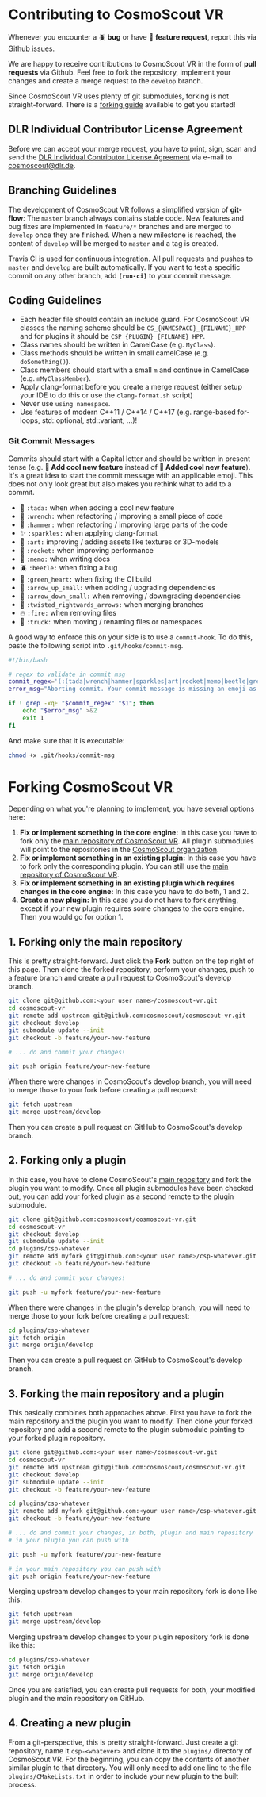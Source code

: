 # Contributing to CosmoScout VR

Whenever you encounter a :beetle: **bug** or have :tada: **feature request**, report this via [Github issues](https://github.com/cosmoscout/cosmoscout-vr/issues).

We are happy to receive contributions to CosmoScout VR in the form of **pull requests** via Github. Feel free to fork the repository, implement your changes and create a merge request to the `develop` branch.

Since CosmoScout VR uses plenty of git submodules, forking is not straight-forward. There is a [forking guide](#forking-cosmoscout-vr) available to get you started!

## DLR Individual Contributor License Agreement

Before we can accept your merge request, you have to print, sign, scan and send the [DLR Individual Contributor License Agreement](CLA.md) via e-mail to cosmoscout@dlr.de.

## Branching Guidelines

The development of CosmoScout VR follows a simplified version of **git-flow**: The `master` branch always contains stable code. New features and bug fixes are implemented in `feature/*` branches and are merged to `develop` once they are finished. When a new milestone is reached, the content of `develop` will be merged to `master` and a tag is created.

Travis CI is used for continuous integration. All pull requests and pushes to `master` and `develop` are built automatically. If you want to test a specific commit on any other branch, add **`[run-ci]`** to your commit message.

## Coding Guidelines

* Each header file should contain an include guard. For CosmoScout VR classes the naming scheme should be `CS_{NAMESPACE}_{FILNAME}_HPP` and for plugins it should be `CSP_{PLUGIN}_{FILNAME}_HPP`.
* Class names should be written in CamelCase (e.g. `MyClass`).
* Class methods should be written in small camelCase (e.g. `doSomething()`). 
* Class members should start with a small `m` and continue in CamelCase (e.g. `mMyClassMember`). 
* Apply clang-format before you create a merge request (either setup your IDE to do this or use the `clang-format.sh` script)
* Never use `using namespace`.
* Use features of modern C++11 / C++14 / C++17 (e.g. range-based for-loops, std::optional, std::variant, ...)!

### Git Commit Messages

Commits should start with a Capital letter and should be written in present tense (e.g. __:tada: Add cool new feature__ instead of __:tada: Added cool new feature__).
It's a great idea to start the commit message with an applicable emoji. This does not only look great but also makes you rethink what to add to a commit.
* :tada: `:tada:` when when adding a cool new feature
* :wrench: `:wrench:` when refactoring / improving a small piece of code
* :hammer: `:hammer:` when refactoring / improving large parts of the code
* :sparkles: `:sparkles:` when applying clang-format
* :art: `:art:` improving / adding assets like textures or 3D-models
* :rocket: `:rocket:` when improving performance
* :memo: `:memo:` when writing docs
* :beetle: `:beetle:` when fixing a bug
* :green_heart: `:green_heart:` when fixing the CI build
* :arrow_up_small: `:arrow_up_small:` when adding / upgrading dependencies
* :arrow_down_small: `:arrow_down_small:` when removing / downgrading dependencies
* :twisted_rightwards_arrows: `:twisted_rightwards_arrows:` when merging branches
* :fire: `:fire:` when removing files
* :truck: `:truck:` when moving / renaming files or namespaces

A good way to enforce this on your side is to use a `commit-hook`. To do this, paste the following script into `.git/hooks/commit-msg`.

``` bash
#!/bin/bash

# regex to validate in commit msg
commit_regex='(:(tada|wrench|hammer|sparkles|art|rocket|memo|beetle|green_heart|arrow_up_small|arrow_down_small|twisted_rightwards_arrows|fire|truck):(.+))'
error_msg="Aborting commit. Your commit message is missing an emoji as described in CONTRIBUTING.md"

if ! grep -xqE "$commit_regex" "$1"; then
    echo "$error_msg" >&2
    exit 1
fi
```

And make sure that it is executable:

``` bash
chmod +x .git/hooks/commit-msg
```

# Forking CosmoScout VR

Depending on what you're planning to implement, you have several options here:

1. **Fix or implement something in the core engine:** In this case you have to fork only the [main repository of CosmoScout VR](https://github.com/cosmoscout/cosmoscout-vr). All plugin submodules will point to the repositories in the [CosmoScout organization](https://github.com/cosmoscout).
1. **Fix or implement something in an existing plugin:** In this case you have to fork only the corresponding plugin. You can still use the [main repository of CosmoScout VR](https://github.com/cosmoscout/cosmoscout-vr).
1. **Fix or implement something in an existing plugin which requires changes in the core engine:** In this case you have to do both, 1 and 2.
1. **Create a new plugin:** In this case you do not have to fork anything, except if your new plugin requires some changes to the core engine. Then you would go for option 1.

## 1. Forking only the main repository

This is pretty straight-forward. Just click the **Fork** button on the top right of this page. Then clone the forked repository, perform your changes, push to a feature branch and create a pull request to CosmoScout's develop branch.

``` bash
git clone git@github.com:<your user name>/cosmoscout-vr.git
cd cosmoscout-vr
git remote add upstream git@github.com:cosmoscout/cosmoscout-vr.git
git checkout develop
git submodule update --init
git checkout -b feature/your-new-feature

# ... do and commit your changes!

git push origin feature/your-new-feature
```

When there were changes in CosmoScout's develop branch, you will need to merge those to your fork before creating a pull request:

``` bash
git fetch upstream
git merge upstream/develop
```

Then you can create a pull request on GitHub to CosmoScout's develop branch.

## 2. Forking only a plugin

In this case, you have to clone CosmoScout's [main repository](https://github.com/cosmoscout/cosmoscout-vr) and fork the plugin you want to modify. Once all plugin submodules have been checked out, you can add your forked plugin as a second remote to the plugin submodule.

``` bash
git clone git@github.com:cosmoscout/cosmoscout-vr.git
cd cosmoscout-vr
git checkout develop
git submodule update --init
cd plugins/csp-whatever
git remote add myfork git@github.com:<your user name>/csp-whatever.git 
git checkout -b feature/your-new-feature

# ... do and commit your changes!

git push -u myfork feature/your-new-feature
```

When there were changes in the plugin's develop branch, you will need to merge those to your fork before creating a pull request:

``` bash
cd plugins/csp-whatever
git fetch origin
git merge origin/develop
```

Then you can create a pull request on GitHub to CosmoScout's develop branch.

## 3. Forking the main repository and a plugin

This basically combines both approaches above. First you have to fork the main repository and the plugin you want to modify. Then clone your forked repository and add a second remote to the plugin submodule pointing to your forked plugin repository.

``` bash
git clone git@github.com:<your user name>/cosmoscout-vr.git
cd cosmoscout-vr
git remote add upstream git@github.com:cosmoscout/cosmoscout-vr.git
git checkout develop
git submodule update --init
git checkout -b feature/your-new-feature

cd plugins/csp-whatever
git remote add myfork git@github.com:<your user name>/csp-whatever.git 
git checkout -b feature/your-new-feature

# ... do and commit your changes, in both, plugin and main repository
# in your plugin you can push with

git push -u myfork feature/your-new-feature

# in your main repository you can push with
git push origin feature/your-new-feature
```

Merging upstream develop changes to your main repository fork is done like this:

``` bash
git fetch upstream
git merge upstream/develop
```

Merging upstream develop changes to your plugin repository fork is done like this:

``` bash
cd plugins/csp-whatever
git fetch origin
git merge origin/develop
```

Once you are satisfied, you can create pull requests for both, your modified plugin and the main repository on GitHub.

## 4. Creating a new plugin

From a git-perspective, this is pretty straight-forward. Just create a git repository, name it `csp-<whatever>` and clone it to the `plugins/` directory of CosmoScout VR. For the beginning, you can copy the contents of another similar plugin to that directory. You will only need to add one line to the file `plugins/CMakeLists.txt` in order to include your new plugin to the built process.